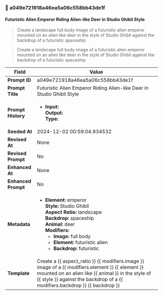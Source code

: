 

### 📜 a049e721918a46ea5a06c558bb43de1f

#### Futuristic Alien Emperor Riding Alien-like Deer in Studio Ghibli Style

> Create a landscape full body image of a futuristic alien emperor mounted on an alien like deer in the style of Studio Ghibli against the backdrop of a futuristic spaceship

> Create a landscape full body image of a futuristic alien emperor mounted on an alien like deer in the style of Studio Ghibli against the backdrop of a futuristic spaceship

| Field          | Value                                                                                                                                                                      |
|----------------|----------------------------------------------------------------------------------------------------------------------------------------------------------------------------|
| **Prompt ID**  | a049e721918a46ea5a06c558bb43de1f                                                                                                                                                            |
| **Prompt Title**  | Futuristic Alien Emperor Riding Alien-like Deer in Studio Ghibli Style                                                                                                                                                            |
| **Prompt History** | <ul><li>**Input:**  <br> **Output:**  <br> **Type:** </li></ul> |
| **Seeded At** | 2024-12-02 00:59:04.934532                                                                                                                                                   |
| **Revised At** | None                                                                                                                                                   |
| **Revised Prompt** | No                                                                                                                                                                      |
| **Enhanced At** | None                                                                                                                                                  |
| **Enhanced Prompt** | No                                                                                                                                                                    |
| **Metadata**   | <ul><li>**Element:** emperor <br> **Style:** Studio Ghibli <br> **Aspect Ratio:** landscape <br> **Backdrop:** spaceship <br> **Animal:** deer <br> **Modifiers:**<ul><li>**Image:** full body</li><li>**Element:** futuristic alien</li><li>**Backdrop:** futuristic</li></ul></li></ul> |
| **Template**   | Create a {{ aspect_ratio }} {{ modifiers.image }} image of a {{ modifiers.element }} {{ element }} mounted on an alien like {{ animal }} in the style of {{ style }} against the backdrop of a {{ modifiers.backdrop }} {{ backdrop }}                                                                                                                                           |


